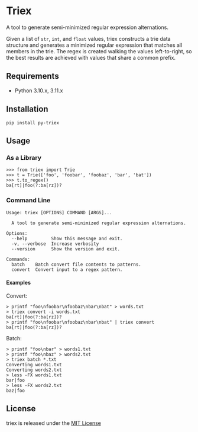 # Triex

A tool to generate semi-minimized regular expression alternations.

Given a list of `str`, `int`, and `float` values, triex constructs a trie data structure and generates a minimized regular expression that matches all members in the trie. The regex is created walking the values left-to-right, so the best results are achieved with values that share a common prefix.

## Requirements

- Python 3.10.x, 3.11.x

## Installation

```
pip install py-triex
```

## Usage

### As a Library

```
>>> from triex import Trie
>>> t = Trie(['foo', 'foobar', 'foobaz', 'bar', 'bat'])
>>> t.to_regex()
ba[rt]|foo(?:ba[rz])?
```

### Command Line

```
Usage: triex [OPTIONS] COMMAND [ARGS]...

  A tool to generate semi-minimized regular expression alternations.

Options:
  --help         Show this message and exit.
  -v, --verbose  Increase verbosity
  --version      Show the version and exit.

Commands:
  batch    Batch convert file contents to patterns.
  convert  Convert input to a regex pattern.
```

#### Examples

Convert:

```
> printf "foo\nfoobar\nfoobaz\nbar\nbat" > words.txt
> triex convert -i words.txt
ba[rt]|foo(?:ba[rz])?
> printf "foo\nfoobar\nfoobaz\nbar\nbat" | triex convert
ba[rt]|foo(?:ba[rz])?
```

Batch:

```
> printf "foo\nbar" > words1.txt
> printf "foo\nbaz" > words2.txt
> triex batch *.txt
Converting words1.txt
Converting words2.txt
> less -FX words1.txt
bar|foo
> less -FX words2.txt
baz|foo
```

## License

triex is released under the [MIT License](./LICENSE)
